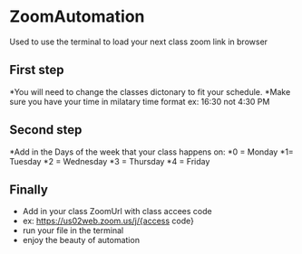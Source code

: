 # ZoomAutomation
Used to use the terminal to load your next class zoom link in browser

## First step
*You will need to change the classes dictonary to fit your schedule.
*Make sure you have your time in milatary time format
ex: 16:30 not 4:30 PM
## Second step
*Add in the Days of the week that your class happens on: 
*0 = Monday
*1= Tuesday
*2 = Wednesday
*3 = Thursday 
*4 = Friday
## Finally
* Add in your class ZoomUrl with class accees code
* ex: https://us02web.zoom.us/j/{access code}
* run your file in the terminal
* enjoy the beauty of automation
